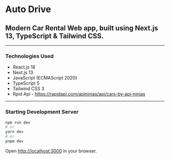 # **Auto Drive**

## Modern Car Rental Web app, built using Next.js 13, TypeScript & Tailwind CSS.

---

### Technologies Used

-   React.js 18
-   Next.js 13
-   JavaScript (ECMAScript 2020)
-   TypeScript 5
-   Tailwind CSS 3
-   Rpid Api - https://rapidapi.com/apininjas/api/cars-by-api-ninjas

---

### Starting Development Server

```bash
npm run dev
# or
yarn dev
# or
pnpm dev
```

Open [http://localhost:3000](http://localhost:3000) in your browser.
